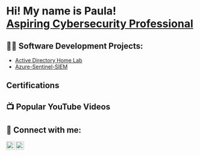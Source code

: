 <h1>Hi! My name is Paula! <br/><a href="https://www.linkedin.com/in/paula-popovici-8053a7126/">Aspiring Cybersecurity Professional</a></h1>

<h2>👨‍💻 Software Development Projects:</h2>

- [Active Directory Home Lab](https://github.com/viper6566/Home-Lab)
- [Azure-Sentinel-SIEM](https://github.com/viper6566/Azure-Sentinel-SIEM-/blob/main/README.md)
  
<h2>Certifications</h2>

<h2>📺 Popular YouTube Videos</h2>



<h2> 🤳 Connect with me:</h2>

[<img align="left" alt="Paula | YouTube" width="22px" src="https://cdn.jsdelivr.net/npm/simple-icons@v3/icons/youtube.svg" />][youtube]
[<img align="left" alt="Paula | LinkedIn" width="22px" src="https://cdn.jsdelivr.net/npm/simple-icons@v3/icons/linkedin.svg" />][linkedin]



[youtube]: https://www.youtube.com/channel/UCCnBJukyEzr39MwxVycoHTw
[linkedin]: https://www.linkedin.com/in/paula-popovici-8053a7126/

<!--
**viper6566/viper6566** is a ✨ _special_ ✨ repository because its `README.md` (this file) appears on your GitHub profile.

Here are some ideas to get you started:

- 🔭 I’m currently working on ...
- 🌱 I’m currently learning ...
- 👯 I’m looking to collaborate on ...
- 🤔 I’m looking for help with ...
- 💬 Ask me about ...
- 📫 How to reach me: ...
- 😄 Pronouns: ...
- ⚡ Fun fact: ...
-->
